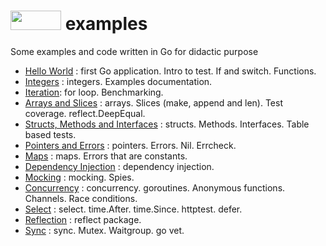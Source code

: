 # <a href="https://golang.org/"><img src="https://golang.org/lib/godoc/images/go-logo-blue.svg" width="81" height="31"></a> examples
Some examples and code written in Go for didactic purpose

- [Hello World](HelloWorld) : first Go application. Intro to test. If and switch. Functions.
- [Integers](Integers) : integers. Examples documentation.
- [Iteration](Iteration): for loop. Benchmarking.
- [Arrays and Slices](ArraysSlices) : arrays. Slices (make, append and len). Test coverage. reflect.DeepEqual.
- [Structs, Methods and Interfaces](StructsMethodsInterfaces) : structs. Methods. Interfaces. Table based tests.
- [Pointers and Errors](PointersErrors) : pointers. Errors. Nil. Errcheck.
- [Maps](Maps) : maps. Errors that are constants.
- [Dependency Injection](DependencyInjection) : dependency injection.
- [Mocking](Mocking) : mocking. Spies.
- [Concurrency](Concurrency) : concurrency. goroutines. Anonymous functions. Channels. Race conditions.
- [Select](Select) : select. time.After. time.Since. httptest. defer.
- [Reflection](Reflection) : reflect package.
- [Sync](Sync) : sync. Mutex. Waitgroup. go vet. 
